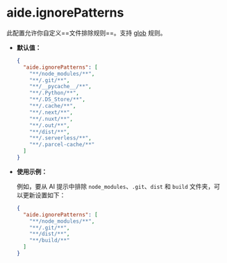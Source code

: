 # aide.ignorePatterns

此配置允许你自定义==文件排除规则==。支持 [glob](https://github.com/isaacs/node-glob) 规则。

- **默认值：**

  ```json
  {
    "aide.ignorePatterns": [
      "**/node_modules/**",
      "**/.git/**",
      "**/__pycache__/**",
      "**/.Python/**",
      "**/.DS_Store/**",
      "**/.cache/**",
      "**/.next/**",
      "**/.nuxt/**",
      "**/.out/**",
      "**/dist/**",
      "**/.serverless/**",
      "**/.parcel-cache/**"
    ]
  }
  ```

- **使用示例：**

  例如，要从 AI 提示中排除 `node_modules`、`.git`、`dist` 和 `build` 文件夹，可以更新设置如下：

  ```json
  {
    "aide.ignorePatterns": [
      "**/node_modules/**",
      "**/.git/**",
      "**/dist/**",
      "**/build/**"
    ]
  }
  ```
